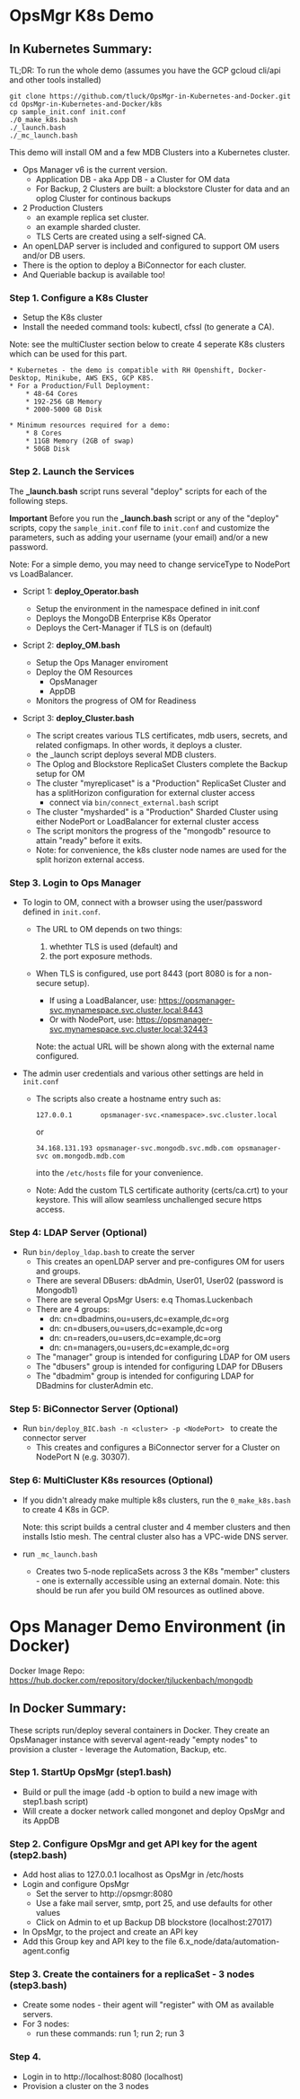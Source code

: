 # OpsMgr K8s Demo

## In Kubernetes Summary:

TL;DR: To run the whole demo (assumes you have the GCP gcloud cli/api and other tools installed)
	
	git clone https://github.com/tluck/OpsMgr-in-Kubernetes-and-Docker.git
	cd OpsMgr-in-Kubernetes-and-Docker/k8s
	cp sample_init.conf init.conf
	./0_make_k8s.bash 
	./_launch.bash
	./_mc_launch.bash
	

This demo will install OM and a few MDB Clusters into a Kubernetes cluster.

- Ops Manager v6 is the current version.
  * Application DB - aka App DB - a Cluster for OM data
  * For Backup, 2 Clusters are built: a blockstore Cluster for data and an oplog Cluster for continous backups
- 2 Production Clusters
  * an example replica set cluster.
  * an example sharded cluster.
  * TLS Certs are created using a self-signed CA.
- An openLDAP server is included and configured to support OM users and/or DB users.
- There is the option to deploy a BiConnector for each cluster.
- And Queriable backup is available too!  

### Step 1. Configure a K8s Cluster
- Setup the K8s cluster
- Install the needed command tools: kubectl, cfssl (to generate a CA).

Note: see the multiCluster section below to create 4 seperate K8s clusters which can be used for this part.

	* Kubernetes - the demo is compatible with RH Openshift, Docker-Desktop, Minikube, AWS EKS, GCP K8S.
	* For a Production/Full Deployment:
		* 48-64 Cores
		* 192-256 GB Memory
		* 2000-5000 GB Disk 

	* Minimum resources required for a demo: 
		* 8 Cores
		* 11GB Memory (2GB of swap)
		* 50GB Disk 

### Step 2. Launch the Services
The **_launch.bash** script runs several "deploy" scripts for each of the following steps.

**Important** Before you run the **_launch.bash** script or any of the "deploy" scripts, copy the `sample_init.conf` file to `init.conf` and customize the parameters, such as adding your username (your email) and/or a new password. 

Note: For a simple demo, you may need to change serviceType to NodePort vs LoadBalancer. 

- Script 1: **deploy_Operator.bash**
	- Setup the environment in the namespace defined in init.conf
	- Deploys the MongoDB Enterprise K8s Operator
	- Deploys the Cert-Manager if TLS is on (default)

- Script 2: **deploy_OM.bash**
	- Setup the Ops Manager enviroment
  	- Deploy the OM Resources
  		- OpsManager
  		- AppDB
  	- Monitors the progress of OM for Readiness

- Script 3: **deploy_Cluster.bash** 
	- The script creates various TLS certificates, mdb users, secrets, and related configmaps. In other words, it deploys a cluster.
	- the _launch script deploys several MDB clusters. 
	- The Oplog and Blockstore ReplicaSet Clusters complete the Backup setup for OM
	- The cluster "myreplicaset" is a "Production" ReplicaSet Cluster and has a splitHorizon configuration for external cluster access
		- connect via `bin/connect_external.bash` script
	- The cluster "mysharded" is a "Production" Sharded Cluster using either NodePort or LoadBalancer for external cluster access
	- The script monitors the progress of the "mongodb" resource to attain "ready" before it exits.
	- Note: for convenience, the k8s cluster node names are used for the split horizon external access.
	
### Step 3. Login to Ops Manager
- To login to OM, connect with a browser using the user/password defined in `init.conf`.

	- The URL to OM depends on two things: 
		1. whethter TLS is used (default) and 
		2. the port exposure methods.  
	
	- When TLS is configured, use port 8443 (port 8080 is for a non-secure setup).
   		- If using a LoadBalancer, use: https://opsmanager-svc.mynamespace.svc.cluster.local:8443
   		- Or with NodePort, use: https://opsmanager-svc.mynamespace.svc.cluster.local:32443

   		Note: the actual URL will be shown along with the external name configured.
   		
- The admin user credentials and various other settings are held in `init.conf`
	- The scripts also create a hostname entry such as:
	
		`127.0.0.1       opsmanager-svc.<namespace>.svc.cluster.local`
	
		or
	
		`34.168.131.193	opsmanager-svc.mongodb.svc.mdb.com opsmanager-svc om.mongodb.mdb.com`
	
		into the ```/etc/hosts``` file for your convenience.

	- Note: Add the custom TLS certificate authority (certs/ca.crt) to your keystore. This will allow seamless unchallenged secure https access.
	
### Step 4: LDAP Server (Optional)
- Run ```bin/deploy_ldap.bash``` to create the server
   - This creates an openLDAP server and pre-configures OM for users and groups.
   - There are several DBusers: dbAdmin, User01, User02 (password is Mongodb1)
   - There are several OpsMgr Users: e.q Thomas.Luckenbach
   - There are 4 groups:
    	- dn: cn=dbadmins,ou=users,dc=example,dc=org
    	- dn: cn=dbusers,ou=users,dc=example,dc=org
    	- dn: cn=readers,ou=users,dc=example,dc=org
    	- dn: cn=managers,ou=users,dc=example,dc=org
	- The "manager" group is intended for configuring LDAP for OM users
	- The "dbusers" group is intended for configuring LDAP for DBusers
	- The "dbadmim" group is intended for configuring LDAP for DBadmins for clusterAdmin etc.

### Step 5: BiConnector Server (Optional)
- Run ```bin/deploy_BIC.bash -n <cluster> -p <NodePort> ``` to create the connector server 
   - This creates and configures a BiConnector server for a Cluster on NodePort N (e.g. 30307).

### Step 6: MultiCluster K8s resources (Optional)
- If you didn't already make multiple k8s clusters, run the ```0_make_k8s.bash``` to create 4 K8s in GCP.

	Note: this script builds a central cluster and 4 member clusters and then installs Istio mesh. The central cluster also has a VPC-wide DNS server.
- run ```_mc_launch.bash``` 
	- Creates two 5-node replicaSets across 3 the K8s "member" clusters - one is externally accessible using an external domain.
Note: this should be run afer you build OM resources as outlined above.



# Ops Manager Demo Environment (in Docker)
Docker Image Repo:     https://hub.docker.com/repository/docker/tjluckenbach/mongodb

## In Docker Summary:
These scripts run/deploy several containers in Docker. They create an OpsManager instance with severval agent-ready "empty nodes" to provision a cluster - leverage the Automation, Backup, etc.

### Step 1. StartUp OpsMgr (step1.bash)
- Build or pull the image (add -b option to build a new image with step1.bash script)
- Will create a docker network called mongonet and deploy OpsMgr and its AppDB

### Step 2. Configure OpsMgr and get API key for the agent (step2.bash)
- Add host alias to 127.0.0.1 localhost as OpsMgr in /etc/hosts
- Login and configure OpsMgr 
  - Set the server to http://opsmgr:8080
  - Use a fake mail server, smtp, port 25, and use defaults for other values
  - Click on Admin to et up Backup DB blockstore (localhost:27017)
- In OpsMgr, to the project and create an API key
- Add this Group key and API key to the file 6.x_node/data/automation-agent.config

### Step 3. Create the containers for a replicaSet - 3 nodes (step3.bash)
- Create some nodes - their agent will "register" with OM as available servers.
- For 3 nodes: 
    - run these commands: run 1; run 2; run 3

### Step 4.
- Login in to http://localhost:8080 (localhost)
- Provision a cluster on the 3 nodes
